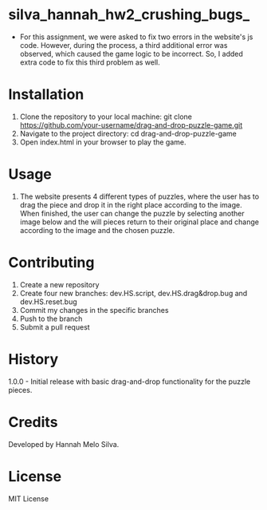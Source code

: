 # silva_hannah_hw2_crushing_bugs_

- For this assignment, we were asked to fix two errors in the website's js code. However, 
during the process, a third additional error was observed, which caused the game logic to be incorrect.
So, I added extra code to fix this third problem as well.

# Installation

1. Clone the repository to your local machine: 
git clone https://github.com/your-username/drag-and-drop-puzzle-game.git
2. Navigate to the project directory:
cd drag-and-drop-puzzle-game
3. Open index.html in your browser to play the game.

# Usage

1. The website presents 4 different types of puzzles, 
where the user has to drag the piece and drop it in the right place according to the image. 
When finished, the user can change the puzzle by selecting another image below and the will pieces return to 
their original place and change according to the image and the chosen puzzle.

# Contributing
1. Create a new repository
2. Create four new branches: dev.HS.script, dev.HS.drag&drop.bug and dev.HS.reset.bug
3. Commit my changes in the specific branches
4. Push to the branch
5. Submit a pull request 

# History
1.0.0 - Initial release with basic drag-and-drop functionality for the puzzle pieces.

# Credits
Developed by Hannah Melo Silva.

# License
MIT License 



